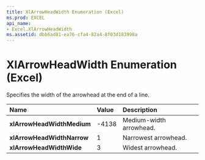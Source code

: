 ```yaml
---
title: XlArrowHeadWidth Enumeration (Excel)
ms.prod: EXCEL
api_name:
- Excel.XlArrowHeadWidth
ms.assetid: dbb6ad81-ea76-cfa4-82a4-8f03d183998a
---
```



# XlArrowHeadWidth Enumeration (Excel)

Specifies the width of the arrowhead at the end of a line.



|**Name**|**Value**|**Description**|
|:-----|:-----|:-----|
| **xlArrowHeadWidthMedium**|-4138|Medium-width arrowhead.|
| **xlArrowHeadWidthNarrow**|1|Narrowest arrowhead.|
| **xlArrowHeadWidthWide**|3|Widest arrowhead.|


